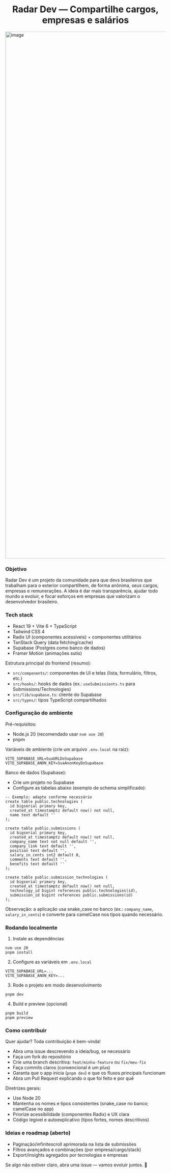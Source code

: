 <h1 align="center">Radar Dev — Compartilhe cargos, empresas e salários</h1>

<img width="2978" height="1656" alt="image" src="https://github.com/user-attachments/assets/30892ab6-32d4-4983-951b-2e0ba54547b8" />


### Objetivo

Radar Dev é um projeto da comunidade para que devs brasileiros que trabalham para o exterior compartilhem, de forma anônima, seus cargos, empresas e remunerações. A ideia é dar mais transparência, ajudar todo mundo a evoluir, e focar esforços em empresas que valorizam o desenvolvedor brasileiro.

### Tech stack

- React 19 + Vite 6 + TypeScript
- Tailwind CSS 4
- Radix UI (componentes acessíveis) + componentes utilitários
- TanStack Query (data fetching/cache)
- Supabase (Postgres como banco de dados)
- Framer Motion (animações sutis)

Estrutura principal do frontend (resumo):
- `src/components/`: componentes de UI e telas (lista, formulário, filtros, etc.)
- `src/hooks/`: hooks de dados (ex.: `useSubmissionts.ts` para Submissions/Technologies)
- `src/lib/supabase.ts`: cliente do Supabase
- `src/types/`: tipos TypeScript compartilhados

### Configuração do ambiente

Pré-requisitos:
- Node.js 20 (recomendado usar `nvm use 20`)
- pnpm

Variáveis de ambiente (crie um arquivo `.env.local` na raiz):

```
VITE_SUPABASE_URL=SuaURLDoSupabase
VITE_SUPABASE_ANON_KEY=SuaAnonKeyDoSupabase
```

Banco de dados (Supabase):
- Crie um projeto no Supabase
- Configure as tabelas abaixo (exemplo de schema simplificado):

```
-- Exemplo: adapte conforme necessário
create table public.technologies (
  id bigserial primary key,
  created_at timestamptz default now() not null,
  name text default ''
);

create table public.submissions (
  id bigserial primary key,
  created_at timestamptz default now() not null,
  company_name text not null default '',
  company_link text default '',
  position text default '',
  salary_in_cents int2 default 0,
  comments text default '',
  benefits text default ''
);

create table public.submission_technologies (
  id bigserial primary key,
  created_at timestamptz default now() not null,
  technology_id bigint references public.technologies(id),
  submission_id bigint references public.submissions(id)
);
```

Observação: a aplicação usa snake_case no banco (ex.: `company_name`, `salary_in_cents`) e converte para camelCase nos tipos quando necessário.

### Rodando localmente

1) Instale as dependências
```
nvm use 20
pnpm install
```

2) Configure as variáveis em `.env.local`
```
VITE_SUPABASE_URL=...
VITE_SUPABASE_ANON_KEY=...
```

3) Rode o projeto em modo desenvolvimento
```
pnpm dev
```

4) Build e preview (opcional)
```
pnpm build
pnpm preview
```

### Como contribuir

Quer ajudar? Toda contribuição é bem-vinda!

- Abra uma issue descrevendo a ideia/bug, se necessário
- Faça um fork do repositório
- Crie uma branch descritiva: `feat/minha-feature` ou `fix/meu-fix`
- Faça commits claros (convencional é um plus)
- Garanta que o app inicia (`pnpm dev`) e que os fluxos principais funcionam
- Abra um Pull Request explicando o que foi feito e por quê

Diretrizes gerais:
- Use Node 20
- Mantenha os nomes e tipos consistentes (snake_case no banco; camelCase no app)
- Priorize acessibilidade (componentes Radix) e UX clara
- Código legível e autoexplicativo (tipos fortes, nomes descritivos)

### Ideias e roadmap (aberto)

- Paginação/infinitescroll aprimorada na lista de submissões
- Filtros avançados e combinações (por empresa/cargo/stack)
- Export/insights agregados por tecnologias e empresas

Se algo não estiver claro, abra uma issue — vamos evoluir juntos. 💚


